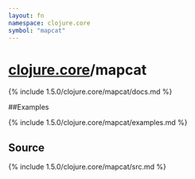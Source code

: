 ```yaml
---
layout: fn
namespace: clojure.core
symbol: "mapcat"
---
```


# [clojure.core](../)/mapcat

{% include 1.5.0/clojure.core/mapcat/docs.md %}

##Examples

{% include 1.5.0/clojure.core/mapcat/examples.md %}
## Source
{% include 1.5.0/clojure.core/mapcat/src.md %}


